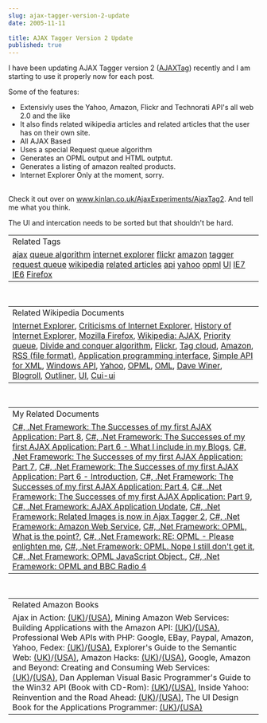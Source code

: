 ```yaml
---
slug: ajax-tagger-version-2-update
date: 2005-11-11
 
title: AJAX Tagger Version 2 Update
published: true
---
```

I have been updating AJAX Tagger version 2 (<a href="http://www.kinlan.co.uk/AjaxExperiments/AjaxTag2">AJAXTag</a>) recently and I am starting to use it properly now for each post.<p />Some of the features:<br /><ul>
<li>Extensivly uses the Yahoo, Amazon, Flickr and Technorati API's all web 2.0 and the like</li>
<li>It also finds related wikipedia articles and related articles that the user has on their own site.</li>
<li>All AJAX Based</li>
<li>Uses a special Request queue algorithm</li>
<li>Generates an OPML output and HTML outptut.</li>
<li>Generates a listing of amazon realted products.</li>
<li>Internet Explorer Only at the moment, sorry.</li>
</ul><br />Check it out over on <a href="http://www.kinlan.co.uk/AjaxExperiments/AjaxTag2">www.kinlan.co.uk/AjaxExperiments/AjaxTag2</a>. And tell me what you think.<p />The UI and intercation needs to be sorted but that shouldn't be hard.<p /><table class="TechnoratiHead TagHeader">
<tr><td>Related Tags</td></tr>
<tr class="Technorati"><td>
<a href="https://paul.kinlan.me/tags/ajax" class="Tag" rel="tag">ajax</a> <a href="https://paul.kinlan.me/tags/queue%20algorithm" class="Tag" rel="tag">queue algorithm</a> <a href="https://paul.kinlan.me/tags/internet%20explorer" class="Tag" rel="tag">internet explorer</a> <a href="https://paul.kinlan.me/tags/flickr" class="Tag" rel="tag">flickr</a> <a href="https://paul.kinlan.me/tags/amazon" class="Tag" rel="tag">amazon</a> <a href="https://paul.kinlan.me/tags/tagger" class="Tag" rel="tag">tagger</a> <a href="https://paul.kinlan.me/tags/request%20queue" class="Tag" rel="tag">request queue</a> <a href="https://paul.kinlan.me/tags/wikipedia" class="Tag" rel="tag">wikipedia</a> <a href="https://paul.kinlan.me/tags/related%20articles" class="Tag" rel="tag">related articles</a> <a href="https://paul.kinlan.me/tags/api" class="Tag" rel="tag">api</a> <a href="https://paul.kinlan.me/tags/yahoo" class="Tag" rel="tag">yahoo</a> <a href="https://paul.kinlan.me/tags/opml" class="Tag" rel="tag">opml</a> <a href="https://paul.kinlan.me/tags/UI" class="Tag" rel="tag">UI</a> <a href="https://paul.kinlan.me/tags/IE7" class="Tag" rel="tag">IE7</a> <a href="https://paul.kinlan.me/tags/IE6" class="Tag" rel="tag">IE6</a> <a href="https://paul.kinlan.me/tags/Firefox" class="Tag" rel="tag">Firefox</a>
</td></tr>
</table><br /><table class="TechnoratiHead TagHeader">
<tr><td>Related Wikipedia Documents</td></tr>
<tr class="Technorati"><td>
<a href="http://en.wikipedia.org/wiki/Internet_Explorer" class="Tag" rel="tag">Internet Explorer</a>, <a href="http://en.wikipedia.org/wiki/Criticisms_of_Internet_Explorer" class="Tag" rel="tag">Criticisms of Internet Explorer</a>, <a href="http://en.wikipedia.org/wiki/History_of_Internet_Explorer" class="Tag" rel="tag">History of Internet Explorer</a>, <a href="http://en.wikipedia.org/wiki/Mozilla_Firefox" class="Tag" rel="tag">Mozilla Firefox</a>, <a href="http://en.wikipedia.org/wiki/AJAX" class="Tag" rel="tag">Wikipedia: AJAX</a>, <a href="http://en.wikipedia.org/wiki/Priority_queue" class="Tag" rel="tag">Priority queue</a>, <a href="http://en.wikipedia.org/wiki/Divide_and_conquer_(computer_science)" class="Tag" rel="tag">Divide and conquer algorithm</a>, <a href="http://en.wikipedia.org/wiki/Flickr" class="Tag" rel="tag">Flickr</a>, <a href="http://en.wikipedia.org/wiki/Tag_cloud" class="Tag" rel="tag">Tag cloud</a>, <a href="http://en.wikipedia.org/wiki/Amazon" class="Tag" rel="tag">Amazon</a>, <a href="http://en.wikipedia.org/wiki/RSS_(protocol)" class="Tag" rel="tag">RSS (file format)</a>, <a href="http://en.wikipedia.org/wiki/API" class="Tag" rel="tag">Application programming interface</a>, <a href="http://en.wikipedia.org/wiki/Simple_API_for_XML" class="Tag" rel="tag">Simple API for XML</a>, <a href="http://en.wikipedia.org/wiki/Win16" class="Tag" rel="tag">Windows API</a>, <a href="http://en.wikipedia.org/wiki/Yahoo" class="Tag" rel="tag">Yahoo</a>, <a href="http://en.wikipedia.org/wiki/OPML" class="Tag" rel="tag">OPML</a>, <a href="http://en.wikipedia.org/wiki/OML" class="Tag" rel="tag">OML</a>, <a href="http://en.wikipedia.org/wiki/Dave_Winer" class="Tag" rel="tag">Dave Winer</a>, <a href="http://en.wikipedia.org/wiki/Blogroll" class="Tag" rel="tag">Blogroll</a>, <a href="http://en.wikipedia.org/wiki/Outliner" class="Tag" rel="tag">Outliner</a>, <a href="http://en.wikipedia.org/wiki/Ui" class="Tag" rel="tag">UI</a>, <a href="http://en.wikipedia.org/wiki/Cui-ui" class="Tag" rel="tag">Cui-ui</a>
</td></tr>
</table><br /><table class="TechnoratiHead TagHeader">
<tr><td>My Related Documents</td></tr>
<tr class="Technorati"><td>
<a href="http://www.kinlan.co.uk/2005/08/successes-of-my-first-ajax_112454500202465084.html" class="Tag" rel="tag">C#, .Net Framework: The Successes of my first AJAX Application: Part 8</a>, <a href="http://www.kinlan.co.uk/2005/08/successes-of-my-first-ajax_112453051414855015.html" class="Tag" rel="tag">C#, .Net Framework: The Successes of my first AJAX Application: Part 6 - What I include in my Blogs</a>, <a href="http://www.kinlan.co.uk/2005/08/successes-of-my-first-ajax_112454053743335049.html" class="Tag" rel="tag">C#, .Net Framework: The Successes of my first AJAX Application: Part 7</a>, <a href="http://www.kinlan.co.uk/2005/08/successes-of-my-first-ajax_112453010776017550.html" class="Tag" rel="tag">C#, .Net Framework: The Successes of my first AJAX Application: Part 6 - Introduction</a>, <a href="http://www.kinlan.co.uk/2005/08/successes-of-my-first-ajax-application_16.html" class="Tag" rel="tag">C#, .Net Framework: The Successes of my first AJAX Application: Part 4</a>, <a href="http://www.kinlan.co.uk/2005/08/successes-of-my-first-ajax_112463384843533219.html" class="Tag" rel="tag">C#, .Net Framework: The Successes of my first AJAX Application: Part 9</a>, <a href="http://www.kinlan.co.uk/2005/08/ajax-application-update_10.html" class="Tag" rel="tag">C#, .Net Framework: AJAX Application Update</a>, <a href="http://www.kinlan.co.uk/2005/10/related-images-is-now-in-ajax-tagger-2.html" class="Tag" rel="tag">C#, .Net Framework: Related Images is now in Ajax Tagger 2</a>, <a href="http://www.kinlan.co.uk/2005/04/amazon-web-service.html" class="Tag" rel="tag">C#, .Net Framework: Amazon Web Service</a>, <a href="http://www.kinlan.co.uk/2005/08/opml-what-is-point.html" class="Tag" rel="tag">C#, .Net Framework: OPML, What is the point?</a>, <a href="http://www.kinlan.co.uk/2005/10/re-opml-please-enlighten-me.html" class="Tag" rel="tag">C#, .Net Framework: RE: OPML - Please enlighten me</a>, <a href="http://www.kinlan.co.uk/2005/09/opml-nope-i-still-dont-get-it.html" class="Tag" rel="tag">C#, .Net Framework: OPML. Nope I still don't get it</a>, <a href="http://www.kinlan.co.uk/2005/10/opml-javascript-object.html" class="Tag" rel="tag">C#, .Net Framework: OPML JavaScript Object.</a>, <a href="http://www.kinlan.co.uk/2005/09/opml-and-bbc-radio-4.html" class="Tag" rel="tag">C#, .Net Framework: OPML and BBC Radio 4</a>
</td></tr>
</table><br /><table class="TechnoratiHead TagHeader">
<tr><td>Related Amazon Books</td></tr>
<tr class="Technorati"><td>Ajax in Action: <a href="http://www.amazon.co.uk/exec/obidos/redirect?tag=cnetfra-21%26link_code=xm2%26camp=2025%26creative=165953%26path=http://www.amazon.co.uk/gp/redirect.html%253fASIN=1932394613%2526tag=cnetfra-21%2526lcode=xm2%2526cID=2025%2526ccmID=165953%2526location=/o/ASIN/1932394613%25253FSubscriptionId=0CM2PVF6VAHJQKW5G782" class="Tag" rel="tag">(UK)</a>/<a href="http://www.amazon.com/exec/obidos/redirect?tag=cnetfra-20%26link_code=xm2%26camp=2025%26creative=165953%26path=http://www.amazon.com/gp/redirect.html%253fASIN=1932394613%2526tag=cnetfra-20%2526lcode=xm2%2526cID=2025%2526ccmID=165953%2526location=/o/ASIN/1932394613%25253FSubscriptionId=0CM2PVF6VAHJQKW5G782" class="Tag" rel="tag">(USA)</a>, Mining Amazon Web Services: Building Applications with the Amazon API: <a href="http://www.amazon.co.uk/exec/obidos/redirect?tag=cnetfra-21%26link_code=xm2%26camp=2025%26creative=165953%26path=http://www.amazon.co.uk/gp/redirect.html%253fASIN=0782143075%2526tag=cnetfra-21%2526lcode=xm2%2526cID=2025%2526ccmID=165953%2526location=/o/ASIN/0782143075%25253FSubscriptionId=0CM2PVF6VAHJQKW5G782" class="Tag" rel="tag">(UK)</a>/<a href="http://www.amazon.com/exec/obidos/redirect?tag=cnetfra-20%26link_code=xm2%26camp=2025%26creative=165953%26path=http://www.amazon.com/gp/redirect.html%253fASIN=0782143075%2526tag=cnetfra-20%2526lcode=xm2%2526cID=2025%2526ccmID=165953%2526location=/o/ASIN/0782143075%25253FSubscriptionId=0CM2PVF6VAHJQKW5G782" class="Tag" rel="tag">(USA)</a>, Professional Web APIs with PHP: Google, EBay, Paypal, Amazon, Yahoo, Fedex: <a href="http://www.amazon.co.uk/exec/obidos/redirect?tag=cnetfra-21%26link_code=xm2%26camp=2025%26creative=165953%26path=http://www.amazon.co.uk/gp/redirect.html%253fASIN=0764589547%2526tag=cnetfra-21%2526lcode=xm2%2526cID=2025%2526ccmID=165953%2526location=/o/ASIN/0764589547%25253FSubscriptionId=0CM2PVF6VAHJQKW5G782" class="Tag" rel="tag">(UK)</a>/<a href="http://www.amazon.com/exec/obidos/redirect?tag=cnetfra-20%26link_code=xm2%26camp=2025%26creative=165953%26path=http://www.amazon.com/gp/redirect.html%253fASIN=0764589547%2526tag=cnetfra-20%2526lcode=xm2%2526cID=2025%2526ccmID=165953%2526location=/o/ASIN/0764589547%25253FSubscriptionId=0CM2PVF6VAHJQKW5G782" class="Tag" rel="tag">(USA)</a>, Explorer's Guide to the Semantic Web: <a href="http://www.amazon.co.uk/exec/obidos/redirect?tag=cnetfra-21%26link_code=xm2%26camp=2025%26creative=165953%26path=http://www.amazon.co.uk/gp/redirect.html%253fASIN=1932394206%2526tag=cnetfra-21%2526lcode=xm2%2526cID=2025%2526ccmID=165953%2526location=/o/ASIN/1932394206%25253FSubscriptionId=0CM2PVF6VAHJQKW5G782" class="Tag" rel="tag">(UK)</a>/<a href="http://www.amazon.com/exec/obidos/redirect?tag=cnetfra-20%26link_code=xm2%26camp=2025%26creative=165953%26path=http://www.amazon.com/gp/redirect.html%253fASIN=1932394206%2526tag=cnetfra-20%2526lcode=xm2%2526cID=2025%2526ccmID=165953%2526location=/o/ASIN/1932394206%25253FSubscriptionId=0CM2PVF6VAHJQKW5G782" class="Tag" rel="tag">(USA)</a>, Amazon Hacks: <a href="http://www.amazon.co.uk/exec/obidos/redirect?tag=cnetfra-21%26link_code=xm2%26camp=2025%26creative=165953%26path=http://www.amazon.co.uk/gp/redirect.html%253fASIN=0596005423%2526tag=cnetfra-21%2526lcode=xm2%2526cID=2025%2526ccmID=165953%2526location=/o/ASIN/0596005423%25253FSubscriptionId=0CM2PVF6VAHJQKW5G782" class="Tag" rel="tag">(UK)</a>/<a href="http://www.amazon.com/exec/obidos/redirect?tag=cnetfra-20%26link_code=xm2%26camp=2025%26creative=165953%26path=http://www.amazon.com/gp/redirect.html%253fASIN=0596005423%2526tag=cnetfra-20%2526lcode=xm2%2526cID=2025%2526ccmID=165953%2526location=/o/ASIN/0596005423%25253FSubscriptionId=0CM2PVF6VAHJQKW5G782" class="Tag" rel="tag">(USA)</a>, Google, Amazon and Beyond: Creating and Consuming Web Services: <a href="http://www.amazon.co.uk/exec/obidos/redirect?tag=cnetfra-21%26link_code=xm2%26camp=2025%26creative=165953%26path=http://www.amazon.co.uk/gp/redirect.html%253fASIN=1590591313%2526tag=cnetfra-21%2526lcode=xm2%2526cID=2025%2526ccmID=165953%2526location=/o/ASIN/1590591313%25253FSubscriptionId=0CM2PVF6VAHJQKW5G782" class="Tag" rel="tag">(UK)</a>/<a href="http://www.amazon.com/exec/obidos/redirect?tag=cnetfra-20%26link_code=xm2%26camp=2025%26creative=165953%26path=http://www.amazon.com/gp/redirect.html%253fASIN=1590591313%2526tag=cnetfra-20%2526lcode=xm2%2526cID=2025%2526ccmID=165953%2526location=/o/ASIN/1590591313%25253FSubscriptionId=0CM2PVF6VAHJQKW5G782" class="Tag" rel="tag">(USA)</a>, Dan Appleman Visual Basic Programmer's Guide to the Win32 API  (Book with CD-Rom): <a href="http://www.amazon.co.uk/exec/obidos/redirect?tag=cnetfra-21%26link_code=xm2%26camp=2025%26creative=165953%26path=http://www.amazon.co.uk/gp/redirect.html%253fASIN=0672315904%2526tag=cnetfra-21%2526lcode=xm2%2526cID=2025%2526ccmID=165953%2526location=/o/ASIN/0672315904%25253FSubscriptionId=0CM2PVF6VAHJQKW5G782" class="Tag" rel="tag">(UK)</a>/<a href="http://www.amazon.com/exec/obidos/redirect?tag=cnetfra-20%26link_code=xm2%26camp=2025%26creative=165953%26path=http://www.amazon.com/gp/redirect.html%253fASIN=0672315904%2526tag=cnetfra-20%2526lcode=xm2%2526cID=2025%2526ccmID=165953%2526location=/o/ASIN/0672315904%25253FSubscriptionId=0CM2PVF6VAHJQKW5G782" class="Tag" rel="tag">(USA)</a>, Inside Yahoo: Reinvention and the Road Ahead: <a href="http://www.amazon.co.uk/exec/obidos/redirect?tag=cnetfra-21%26link_code=xm2%26camp=2025%26creative=165953%26path=http://www.amazon.co.uk/gp/redirect.html%253fASIN=0471007935%2526tag=cnetfra-21%2526lcode=xm2%2526cID=2025%2526ccmID=165953%2526location=/o/ASIN/0471007935%25253FSubscriptionId=0CM2PVF6VAHJQKW5G782" class="Tag" rel="tag">(UK)</a>/<a href="http://www.amazon.com/exec/obidos/redirect?tag=cnetfra-20%26link_code=xm2%26camp=2025%26creative=165953%26path=http://www.amazon.com/gp/redirect.html%253fASIN=0471007935%2526tag=cnetfra-20%2526lcode=xm2%2526cID=2025%2526ccmID=165953%2526location=/o/ASIN/0471007935%25253FSubscriptionId=0CM2PVF6VAHJQKW5G782" class="Tag" rel="tag">(USA)</a>, The UI Design Book for the Applications Programmer: <a href="http://www.amazon.co.uk/exec/obidos/redirect?tag=cnetfra-21%26link_code=xm2%26camp=2025%26creative=165953%26path=http://www.amazon.co.uk/gp/redirect.html%253fASIN=0471953717%2526tag=cnetfra-21%2526lcode=xm2%2526cID=2025%2526ccmID=165953%2526location=/o/ASIN/0471953717%25253FSubscriptionId=0CM2PVF6VAHJQKW5G782" class="Tag" rel="tag">(UK)</a>/<a href="http://www.amazon.com/exec/obidos/redirect?tag=cnetfra-20%26link_code=xm2%26camp=2025%26creative=165953%26path=http://www.amazon.com/gp/redirect.html%253fASIN=0471953717%2526tag=cnetfra-20%2526lcode=xm2%2526cID=2025%2526ccmID=165953%2526location=/o/ASIN/0471953717%25253FSubscriptionId=0CM2PVF6VAHJQKW5G782" class="Tag" rel="tag">(USA)</a>
</td></tr>
</table>

